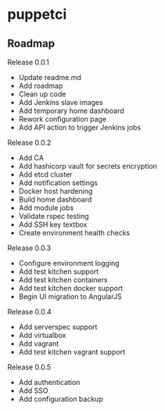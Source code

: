 # puppetci


## Roadmap

Release 0.0.1
* Update readme.md
* Add roadmap
* Clean up code
* Add Jenkins slave images
* Add temporary home dashboard
* Rework configuration page
* Add API action to trigger Jenkins jobs

Release 0.0.2
* Add CA
* Add hashicorp vault for secrets encryption
* Add etcd cluster
* Add notification settings
* Docker host hardening
* Build home dashboard
* Add module jobs
* Validate rspec testing
* Add SSH key textbox
* Create environment health checks

Release 0.0.3
* Configure environment logging
* Add test kitchen support
* Add test kitchen containers
* Add test kitchen docker support
* Begin UI migration to AngularJS


Release 0.0.4
* Add serverspec support
* Add virtualbox
* Add vagrant
* Add test kitchen vagrant support

Release 0.0.5
* Add authentication
* Add SSO
* Add configuration backup

